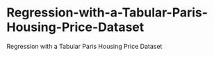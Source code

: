 # Regression-with-a-Tabular-Paris-Housing-Price-Dataset
Regression with a Tabular Paris Housing Price Dataset
